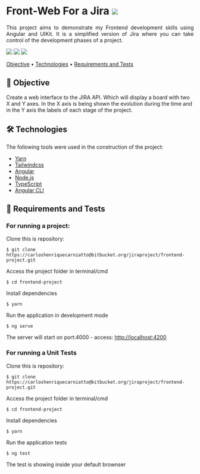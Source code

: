 <h1>Front-Web For a Jira <img class="front-icon" src="https://img.icons8.com/external-ddara-flat-ddara/40/000000/external-front-end-digital-marketing-ddara-flat-ddara.png"/></h1>
<p align="justify">
This project aims to demonstrate my Frontend development skills using Angular and UIKit. It is a simplified version of Jira where you can take control of the development phases of a project.
</p>

<div>
<img src="https://img.shields.io/static/v1?label=Yarn&message=1.22.10&color=&style=for-the-badge&logo=yarn"/>
<img src="https://img.shields.io/static/v1?label=Angular&message=13.0.3&color=&style=for-the-badge&logo=angular"/>
<img src="https://img.shields.io/static/v1?label=UIKit&message=3.0.0&color=&style=for-the-badge&logo=uikit"/>
</div>

<p class="menu">
 <a class="menu-item" href="#objective">Objective</a> • 
 <a class="menu-item" href="#tecnologies">Technologies</a> •  
 <a class="menu-item" href="#requeriments">Requirements and Tests</a> 
</p>

<h2 id="objective">🎯 Objective</h2>

<p>Create a web interface to the JIRA API. Which will display a board with two X and Y axes. In the X axis is being shown the evolution during the time and in the Y axis the labels of each stage of the project.</p>

<h2 id="tecnologies">🛠️ Technologies</h2>
<p>The following tools were used in the construction of the project:</p>

<ul>
    <li><a href="https://yarnpkg.com/">Yarn</a></li>
    <li><a href="https://tailwindcss.com/">Tailwindcss</a></li>
    <li><a href="https://angular.io/">Angular</a></li>
    <li><a href="https://nodejs.org/en/">Node.js</a></li>
    <li><a href="https://www.typescriptlang.org/">TypeScript</a></li>
    <li><a href="https://angular.io/cli">Angular CLI</a></li>
</ul>

<h2 id="requeriments">🎲 Requirements and Tests</h2>

<h3 class="title-3">For running a project:</h3>

<p>Clone this is repository:</p>
<code>$ git clone https://carloshenriquecarniatto@bitbucket.org/jiraproject/frontend-project.git</code>

<p>Access the project folder in terminal/cmd</p>
<code>$ cd frontend-project</code>

<p>Install dependencies</p>
<code>$ yarn</code>

<p>Run the application in development mode</p>
<code>$ ng serve</code>

<p>The server will start on port:4000 - access: <a href="http://localhost:4200">http://localhost:4200</a></p>

<h3>For running a Unit Tests</h3>

<p>Clone this is repository:</p>
<code>$ git clone https://carloshenriquecarniatto@bitbucket.org/jiraproject/frontend-project.git</code>

<p>Access the project folder in terminal/cmd</p>
<code>$ cd frontend-project</code>

<p>Install dependencies</p>
<code>$ yarn</code>

<p>Run the application tests</p>
<code>$ ng test</code>
<p>The test is showing inside your default brownser</p>
